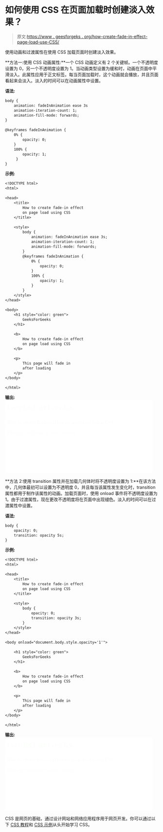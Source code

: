 # 如何使用 CSS 在页面加载时创建淡入效果？

> 原文:[https://www . geesforgeks . org/how-create-fade-in-effect-page-load-use-CSS/](https://www.geeksforgeeks.org/how-to-create-fade-in-effect-on-page-load-using-css/)

使用动画和过渡属性在使用 CSS 加载页面时创建淡入效果。

**方法一:使用 CSS 动画属性:**一个 CSS 动画定义有 2 个关键帧。一个不透明度设置为 0，另一个不透明度设置为 1。当动画类型设置为缓和时，动画在页面中平滑淡入。此属性应用于正文标签。每当页面加载时，这个动画就会播放，并且页面看起来会淡入。淡入的时间可以在动画属性中设置。

**语法:**

```
body {
    animation: fadeInAnimation ease 3s
    animation-iteration-count: 1;
    animation-fill-mode: forwards;
}

@keyframes fadeInAnimation {
    0% {
        opacity: 0;
    }
    100% {
        opacity: 1;
     }
}
```

**示例:**

```
<!DOCTYPE html>
<html>

<head>
    <title>
        How to create fade-in effect
        on page load using CSS
    </title>

    <style>
        body {
            animation: fadeInAnimation ease 3s;
            animation-iteration-count: 1;
            animation-fill-mode: forwards;
        }
        @keyframes fadeInAnimation {
            0% {
                opacity: 0;
            }
            100% {
                opacity: 1;
            }
        }
    </style>
</head>

<body>
    <h1 style="color: green">
        GeeksForGeeks
    </h1>

    <b>
        How to create fade-in effect
        on page load using CSS
    </b>

    <p>
        This page will fade in
        after loading
    </p>
</body>

</html>
```

**输出:**
![fadein-example](img/e6a6f63549db160960796612aa251b0d.png)

**方法 2:使用 transition 属性并在加载几何体时将不透明度设置为 1:**在该方法中，几何体最初可以设置为不透明度 0，并且每当该属性发生变化时，transition 属性都用于制作该属性的动画。加载页面时，使用 onload 事件将不透明度设置为 1。由于过渡属性，现在更改不透明度将在页面中出现褪色。淡入的时间可以在过渡属性中设置。

**语法:**

```
body {
    opacity: 0;
    transition: opacity 5s;
}
```

**示例:**

```
<!DOCTYPE html>
<html>

<head>
    <title>
        How to create fade-in effect
        on page load using CSS
    </title>

    <style>
        body {
            opacity: 0;
            transition: opacity 3s;
        }
    </style>
</head>

<body onload="document.body.style.opacity='1'">

    <h1 style="color: green">
        GeeksForGeeks
    </h1>

    <b>
        How to create fade-in effect
        on page load using CSS
    </b>

    <p>
        This page will fade in
        after loading
    </p>
</body>

</html>                    
```

**输出:**
![fadein-example2](img/cb09ca6cff72e685ab2b0027c791e629.png)

CSS 是网页的基础，通过设计网站和网络应用程序用于网页开发。你可以通过以下 [CSS 教程](https://www.geeksforgeeks.org/css-tutorials/)和 [CSS 示例](https://www.geeksforgeeks.org/css-examples/)从头开始学习 CSS。